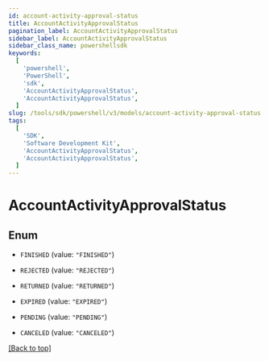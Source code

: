 ```yaml
---
id: account-activity-approval-status
title: AccountActivityApprovalStatus
pagination_label: AccountActivityApprovalStatus
sidebar_label: AccountActivityApprovalStatus
sidebar_class_name: powershellsdk
keywords:
  [
    'powershell',
    'PowerShell',
    'sdk',
    'AccountActivityApprovalStatus',
    'AccountActivityApprovalStatus',
  ]
slug: /tools/sdk/powershell/v3/models/account-activity-approval-status
tags:
  [
    'SDK',
    'Software Development Kit',
    'AccountActivityApprovalStatus',
    'AccountActivityApprovalStatus',
  ]
---
```


# AccountActivityApprovalStatus

## Enum

- `FINISHED` (value: `"FINISHED"`)

- `REJECTED` (value: `"REJECTED"`)

- `RETURNED` (value: `"RETURNED"`)

- `EXPIRED` (value: `"EXPIRED"`)

- `PENDING` (value: `"PENDING"`)

- `CANCELED` (value: `"CANCELED"`)

[[Back to top]](#)
